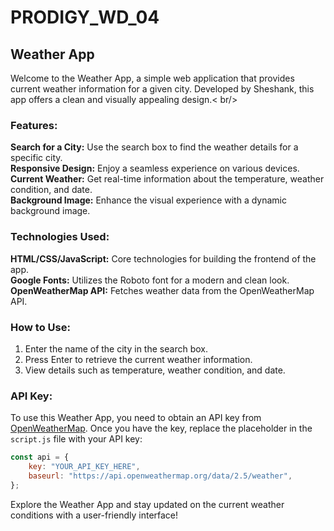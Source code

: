 # PRODIGY_WD_04

<h2>Weather App</h2>

Welcome to the Weather App, a simple web application that provides current weather information for a given city. Developed by Sheshank, this app offers a clean and visually appealing design.< br/>

 <h3>Features:</h3>

<b>Search for a City:</b> Use the search box to find the weather details for a specific city. <br />
<b>Responsive Design:</b> Enjoy a seamless experience on various devices.<br />
<b>Current Weather:</b> Get real-time information about the temperature, weather condition, and date.<br />
<b>Background Image:</b> Enhance the visual experience with a dynamic background image.</b><br />

<h3>Technologies Used:</h3>

<b>HTML/CSS/JavaScript:</b> Core technologies for building the frontend of the app.<br />
<b>Google Fonts:</b> Utilizes the Roboto font for a modern and clean look.<br />
<b>OpenWeatherMap API:</b> Fetches weather data from the OpenWeatherMap API.<br />

<h3>How to Use:</h3>

1. Enter the name of the city in the search box.<br />
2. Press Enter to retrieve the current weather information.<br />
3. View details such as temperature, weather condition, and date.<br />

<h3>API Key:</h3>

To use this Weather App, you need to obtain an API key from [OpenWeatherMap](https://openweathermap.org/). Once you have the key, replace the placeholder in the `script.js` file with your API key:<br />

```javascript
const api = {
    key: "YOUR_API_KEY_HERE",
    baseurl: "https://api.openweathermap.org/data/2.5/weather",
};
```
Explore the Weather App and stay updated on the current weather conditions with a user-friendly interface!
